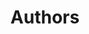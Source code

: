 ---
title: Authors
menu:
  main:
    parent: blog
    weight: 5
    params:
      icon: <i class="fas fa-fw fa-user text-danger"></i>
---